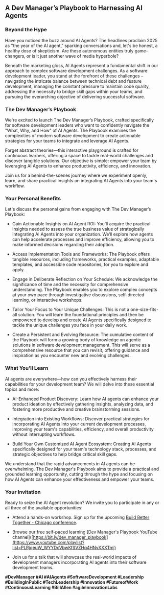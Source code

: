 ## A Dev Manager’s Playbook to Harnessing AI Agents

### Beyond the Hype
Have you noticed the buzz around AI Agents? The headlines proclaim 2025 as "the year of the AI agent," sparking conversations and, let's be honest, a healthy dose of skepticism. Are these autonomous entities truly game-changers, or is it just another wave of media hyperbole?

Beneath the marketing gloss, AI Agents represent a fundamental shift in our approach to complex software development challenges. As a software development leader, you stand at the forefront of these challenges – navigating the intricate balance between technical debt and feature development, managing the constant pressure to maintain code quality, addressing the necessity to bridge skill gaps within your teams, and pursuing the overarching objective of delivering successful software.

### The Dev Manager’s Playbook
We're excited to launch The Dev Manager’s Playbook, crafted specifically for software development leaders who want to confidently navigate the "What, Why, and How" of AI Agents. The Playbook examines the complexities of modern software development to create actionable strategies for your teams to integrate and leverage AI Agents.

Forget abstract theories—this interactive playground is crafted for continuous learners, offering a space to tackle real-world challenges and discover tangible solutions. Our objective is simple: empower your team by leveraging AI Agents to enhance productivity, efficiency, and innovation.

Join us for a behind-the-scenes journey where we experiment openly, learn, and share practical insights on integrating AI Agents into your team's workflow.

### Your Personal Benefits
Let's discuss the personal gains from engaging with The Dev Manager’s Playbook:

* Gain Actionable Insights on AI Agent ROI: You’ll acquire the practical insights needed to assess the true business value of strategically integrating AI Agents into your organization. We’ll explore how agents can help accelerate processes and improve efficiency, allowing you to make informed decisions regarding their adoption.

* Access Implementation Tools and Frameworks: The Playbook offers tangible resources, including frameworks, practical examples, adaptable templates, and accessible code repositories, for you to explore and apply.

* Engage in Deliberate Reflection on Your Schedule: We acknowledge the significance of time and the necessity for comprehensive understanding. The Playbook enables you to explore complex concepts at your own pace through investigative discussions, self-directed learning, or interactive workshops.

* Tailor Your Focus to Your Unique Challenges: This is not a one-size-fits-all solution. You will learn the foundational principles and then be empowered to develop and create AI Agents specifically designed to tackle the unique challenges you face in your daily work.

* Create a Persistent and Evolving Resource: The cumulative content of the Playbook will form a growing body of knowledge on agentic solutions in software development management. This will serve as a comprehensive resource that you can revisit, offering guidance and inspiration as you encounter new and evolving challenges.

### What You’ll Learn
AI agents are everywhere—how can you effectively harness their capabilities for your development team? We will delve into these essential topics and more:

* AI-Enhanced Product Discovery: Learn how AI agents can enhance your product ideation by effectively gathering insights, analyzing data, and fostering more productive and creative brainstorming sessions.

* Integration into Existing Workflows: Discover practical strategies for incorporating AI Agents into your current development processes, improving your team's capabilities, efficiency, and overall productivity without interrupting workflows.

* Build Your Own Customized AI Agent Ecosystem: Creating AI Agents specifically designed for your team's technology stack, processes, and strategic objectives to help bridge critical skill gaps. 

We understand that the rapid advancements in AI agents can be overwhelming. The Dev Manager's Playbook aims to provide a practical and grounded learning opportunity, cutting through the hype and focusing on how AI Agents can enhance your effectiveness and empower your teams. 

### Your Invitation  
Ready to seize the AI Agent revolution? We invite you to participate in any or all three of the available opportunities:

* Attend a hands-on workshop. Sign up for the upcoming [Build Better Together \- Chicago conference](https://www.tickettailor.com/events/dojoandco/1566183).

* Browse our free self-paced learning [Dev Manager's Playbook YouTube channel]([https://bit.ly/dev_manager_playbook](https://www.youtube.com/playlist?list=PLRjqeuW_WYYDcVbwKfSVZHq4HNvXXXTmj)

* Join us for a talk that will showcase the real-world impacts of development managers incorporating AI agents into their software development teams.

**\#DevManager \#AI \#AIAgents \#SoftwareDevelopment \#Leadership \#BuildingInPublic \#TechLeadership \#Innovation \#FutureofWork \#ContinuousLearning \#BillAllen \#agileInnovationLabs**
